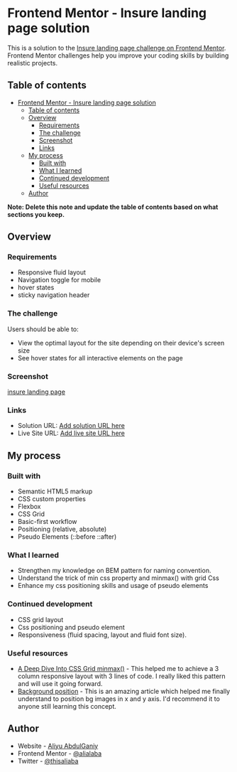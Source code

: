 # Frontend Mentor - Insure landing page solution

This is a solution to the [Insure landing page challenge on Frontend Mentor](https://www.frontendmentor.io/challenges/insure-landing-page-uTU68JV8). Frontend Mentor challenges help you improve your coding skills by building realistic projects. 

## Table of contents

- [Frontend Mentor - Insure landing page solution](#frontend-mentor---insure-landing-page-solution)
  - [Table of contents](#table-of-contents)
  - [Overview](#overview)
    - [Requirements](#requirements)
    - [The challenge](#the-challenge)
    - [Screenshot](#screenshot)
    - [Links](#links)
  - [My process](#my-process)
    - [Built with](#built-with)
    - [What I learned](#what-i-learned)
    - [Continued development](#continued-development)
    - [Useful resources](#useful-resources)
  - [Author](#author)

**Note: Delete this note and update the table of contents based on what sections you keep.**

## Overview
### Requirements
- Responsive fluid layout 
- Navigation toggle for mobile
- hover states
- sticky navigation header
### The challenge

Users should be able to:

- View the optimal layout for the site depending on their device's screen size
- See hover states for all interactive elements on the page

### Screenshot

[insure landing page](https://ibb.co/311J7HX)


### Links

- Solution URL: [Add solution URL here](https://github.com/alialaba/frontend-mentor-challenge/tree/main/insure-landing-page)
- Live Site URL: [Add live site URL here](https://best-insure-landingpage.netlify.app)

## My process

### Built with

- Semantic HTML5 markup
- CSS custom properties
- Flexbox
- CSS Grid
- Basic-first workflow
- Positioning (relative, absolute)
- Pseudo Elements (::before ::after)

### What I learned
- Strengthen my knowledge on BEM pattern for naming convention.
- Understand the trick of min css property and minmax() with grid Css
- Enhance my css positioning skills and usage of pseudo elements


### Continued development
- CSS grid layout
- Css positioning and pseudo element
- Responsiveness (fluid spacing, layout and fluid font size). 

### Useful resources

- [A Deep Dive Into CSS Grid minmax()](https://ishadeed.com/article/css-grid-minmax/) - This helped me  to achieve a 3 column responsive layout with 3 lines of code. I really liked this pattern and will use it going forward.
- [Background position](https://css-tricks.com/almanac/properties/b/background-position/) - This is an amazing article which helped me finally understand to position bg images in x and y axis. I'd recommend it to anyone still learning this concept.


## Author

- Website - [Aliyu AbdulGaniy](https://www.github.com/alialaba)
- Frontend Mentor - [@alialaba](https://www.frontendmentor.io/profile/alialaba)
- Twitter - [@thisaliaba](https://www.twitter.com/thisaliaba)


